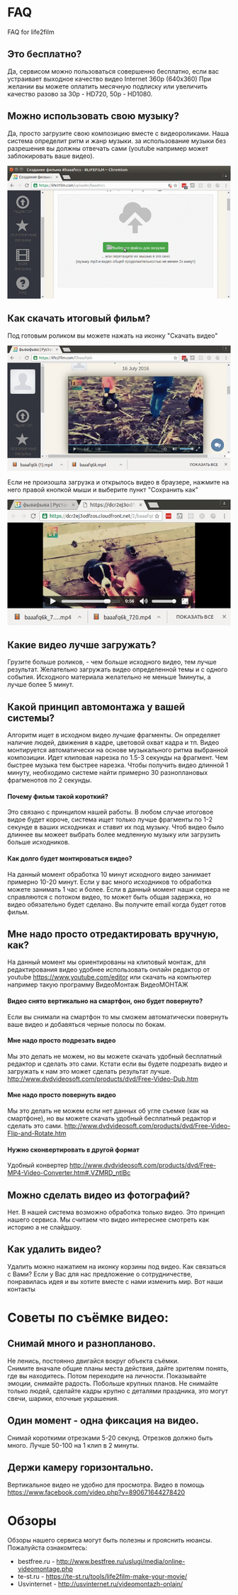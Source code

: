 # FAQ
FAQ for life2film


## Это бесплатно? 
Да, сервисом можно пользоваться совершенно бесплатно, если вас устраивает выходное качество видео Internet 360p (640x360)
При желании вы можете оплатить месячную подписку или увеличить качество разово за 30р - HD720, 50р - HD1080.

## Можно использовать свою музыку? 
Да, просто загрузите свою композицию вместе с видеороликами. Наша система определит ритм и жанр музыки. за использование музыки без разрешения вы должны отвечать сами (youtube например может заблокировать ваше видео).

![](https://github.com/lifefilm/FAQ/raw/master/mp3big.gif )

## Как скачать итоговый фильм? 
Под готовым роликом вы можете нажать на иконку "Скачать видео"

![](https://github.com/lifefilm/FAQ/raw/master/download.gif )

Если не произошла загрузка и открылось видео в браузере, нажмите на него правой кнопкой мыши и выберите пункт "Сохранить как"

![](https://github.com/lifefilm/FAQ/raw/master/save_as.gif )

## Какие видео лучше загружать? 
Грузите больше роликов, - чем больше исходного видео, тем лучше результат. Желательно загружать видео определенной темы и с одного события. Исходного материала желательно не меньше 1минуты, а лучше более 5 минут.

## Какой принцип автомонтажа у вашей системы? 
Алгоритм ищет в исходном видео лучшие фрагменты. Он определяет наличие людей, движения в кадре, цветовой охват кадра и тп. 
Видео монтируется автоматически на основе музыкального ритма выбранной композиции. Идет клиповая нарезка по 1.5-3 секунды на фрагмент. Чем быстрее музыка тем быстрее нарезка. 
Чтобы получить видео длинной 1 минуту, необходимо системе найти примерно 30 разноплановых фрагменотов по 2 секунды.

#### Почему фильм такой короткий? 
Это связано с принципом нашей работы. В любом случае итоговое видое будет короче, система ищет только лучше фрагменты по 1-2 секунде в ваших исходниках и ставит их под музыку. Чтоб видео было длиннее вы можеет выбрать более медленную музыку или загрузить больше исходников.

#### Как долго будет монтироваться видео? 
На данный момент обработка 10 минут исходного видео занимает примерно 10-20 минут. Если у вас много исходников то обработка можете занимать 1 час и более. Если в данный момент наши сервера не справляются с потоком видео, то может быть общая задержка, но видео обязательно будет сделано. 
Вы получите email когда будет готов фильм.

## Мне надо просто отредактировать вручную, как? 
На данный момент мы ориентированы на клиповый монтаж, для редактирования видео удобнее использовать онлайн редактор от youtube 
https://www.youtube.com/editor или скачать на компьютер например такую программу ВидеоМонтаж  ВидеоМОНТАЖ

#### Видео снято вертикально на смартфон, оно будет повернуто? 
Если вы снимали на смартфон то мы сможем автоматически повернуть ваше видео и добавяться черные полосы по бокам.

#### Мне надо просто подрезать видео 
Мы это делать не можем, но вы можете скачать удобный бесплатный редактор и сделать это сами. Кстати если вы будете подрезать видео и загружать к нам это может сделать результат лучше. 
http://www.dvdvideosoft.com/products/dvd/Free-Video-Dub.htm

#### Мне надо просто повернуть видео 
Мы это делать не можем если нет данных об угле съемке (как на смартфоне), но вы можете скачать удобный бесплатный редактор и сделать это сами. 
http://www.dvdvideosoft.com/products/dvd/Free-Video-Flip-and-Rotate.htm

#### Нужно сконвертировать в другой формат 
Удобный конвертер 
http://www.dvdvideosoft.com/products/dvd/Free-MP4-Video-Converter.htm#.VZMRD_ntlBc

## Можно сделать видео из фотографий? 
Нет. В нашей система возможно обработка только видео. Это принцип нашего сервиса. 
Мы считаем что видео интереснее смотреть как историю а не слайдшоу.

## Как удалить видео? 
Удалить можно нажатием на иконку корзины под видео. 
Как связаться с Вами? 
Если у Вас для нас предложение о сотрудничестве, понравилась идея и вы хотите вместе с нами изменить мир. Вот наши контакты

# Cоветы по съёмке видео:

## Снимай много и разнопланово. 
Не ленись, постоянно двигайся вокруг объекта съёмки.  
Снимите вначале общие планы места действия, дайте зрителям понять, где вы находитесь.
Потом переходите на личности. Показывайте эмоции, снимайте радость.
Побольше крупных планов. Не снимайте только людей, сделайте кадры крупно с деталями праздника, это могут свечи, шарики, елочные украшения. 

## Один момент - одна фиксация на видео.
Снимай короткими отрезками 5-20 секунд. Отрезков должно быть много. Лучше 50-100 на 1 клип в 2 минуты.  

## Держи камеру горизонтально.
Вертикальное видео не удобно для просмотра. 
Видео в помощь https://www.facebook.com/video.php?v=890671644278420

# Обзоры

Обзоры нашего сервиса могут быть полезны и прояснить нюансы. Пожалуйста ознакомтесь: 
* bestfree.ru - http://www.bestfree.ru/uslugi/media/online-videomontage.php
* te-st.ru - https://te-st.ru/tools/life2film-make-your-movie/
* Usvinternet - http://usvinternet.ru/videomontazh-onlajn/
